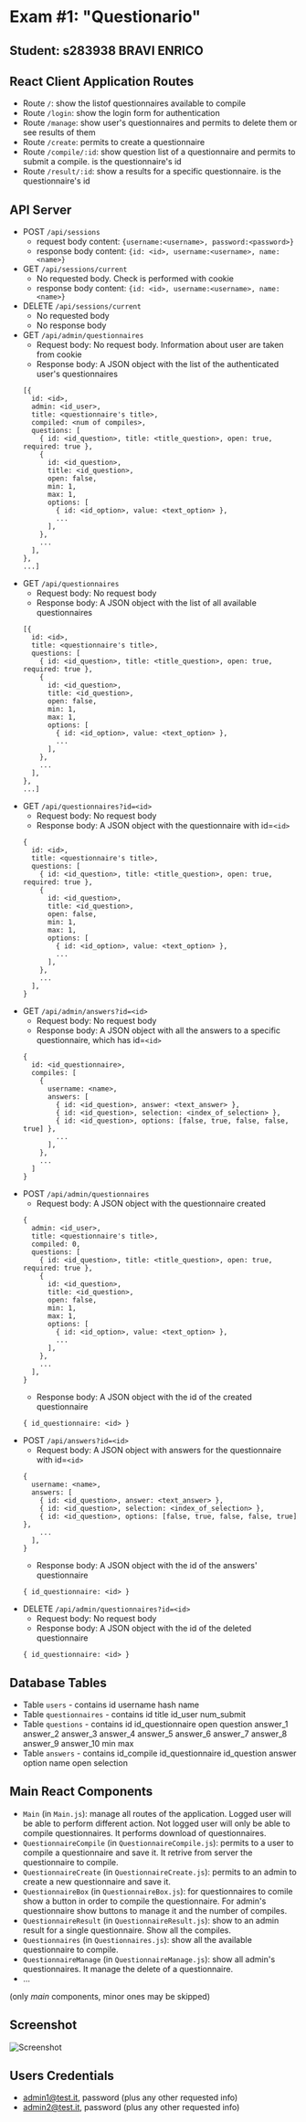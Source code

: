 # Exam #1: "Questionario"
## Student: s283938 BRAVI ENRICO 

## React Client Application Routes

- Route `/`: show the listof questionnaires available to compile
- Route `/login`: show the login form for authentication
- Route `/manage`: show user's questionnaires and permits to delete them or see results of them
- Route `/create`: permits to create a questionnaire
- Route `/compile/:id`: show question list of a questionnaire and permits to submit a compile. <id> is the questionnaire's id 
- Route `/result/:id`: show a results for a specific questionnaire. <id> is the questionnaire's id

## API Server

- POST `/api/sessions`
  - request body content: `{username:<username>, password:<password>}`
  - response body content: `{id: <id>, username:<username>, name:<name>}`
- GET `/api/sessions/current`
  - No requested body. Check is performed with cookie
  - response body content: `{id: <id>, username:<username>, name:<name>}`
- DELETE `/api/sessions/current`
  - No requested body
  - No response body
- GET `/api/admin/questionnaires`
  - Request body: No request body. Information about user are taken from cookie
  - Response body: A JSON object with the list of the authenticated user's questionnaires
  ```
  [{
    id: <id>,
    admin: <id_user>,
    title: <questionnaire's title>,
    compiled: <num of compiles>,
    questions: [
      { id: <id_question>, title: <title_question>, open: true, required: true },
      {
        id: <id_question>,
        title: <id_question>,
        open: false,
        min: 1,
        max: 1,
        options: [
          { id: <id_option>, value: <text_option> },
          ...
        ],
      },
      ...
    ],
  },
  ...]
  ```
- GET `/api/questionnaires`
  - Request body: No request body
  - Response body: A JSON object with the list of all available questionnaires
  ```
  [{
    id: <id>,
    title: <questionnaire's title>,
    questions: [
      { id: <id_question>, title: <title_question>, open: true, required: true },
      {
        id: <id_question>,
        title: <id_question>,
        open: false,
        min: 1,
        max: 1,
        options: [
          { id: <id_option>, value: <text_option> },
          ...
        ],
      },
      ...
    ],
  },
  ...]
  ```
- GET `/api/questionnaires?id=<id>`
  - Request body: No request body
  - Response body: A JSON object with the questionnaire with id=`<id>`
  ```
  {
    id: <id>,
    title: <questionnaire's title>,
    questions: [
      { id: <id_question>, title: <title_question>, open: true, required: true },
      {
        id: <id_question>,
        title: <id_question>,
        open: false,
        min: 1,
        max: 1,
        options: [
          { id: <id_option>, value: <text_option> },
          ...
        ],
      },
      ...
    ],
  }
  ```
- GET `/api/admin/answers?id=<id>`
  - Request body: No request body
  - Response body: A JSON object with all the answers to a specific questionnaire, which has id=`<id>`
  ```
  {
    id: <id_questionnaire>,
    compiles: [
      {
        username: <name>,
        answers: [
          { id: <id_question>, answer: <text_answer> },
          { id: <id_question>, selection: <index_of_selection> },
          { id: <id_question>, options: [false, true, false, false, true] },
          ...
        ],
      },
      ...
    ]
  }
  ```
- POST `/api/admin/questionnaires`
  - Request body: A JSON object with the questionnaire created
  ```
  {
    admin: <id_user>,
    title: <questionnaire's title>,
    compiled: 0,
    questions: [
      { id: <id_question>, title: <title_question>, open: true, required: true },
      {
        id: <id_question>,
        title: <id_question>,
        open: false,
        min: 1,
        max: 1,
        options: [
          { id: <id_option>, value: <text_option> },
          ...
        ],
      },
      ...
    ],
  }
  ```
  - Response body: A JSON object with the id of the created questionnaire
  ```
  { id_questionnaire: <id> }
  ```
- POST `/api/answers?id=<id>`
  - Request body: A JSON object with answers for the questionnaire with id=`<id>`
  ```
  {
    username: <name>,
    answers: [
      { id: <id_question>, answer: <text_answer> },
      { id: <id_question>, selection: <index_of_selection> },
      { id: <id_question>, options: [false, true, false, false, true] },
      ...
    ],
  }
  ```
  - Response body: A JSON object with the id of the answers' questionnaire 
  ```
  { id_questionnaire: <id> }
  ```
- DELETE `/api/admin/questionnaires?id=<id>`
  - Request body: No request body
  - Response body: A JSON object with the id of the deleted questionnaire 
  ```
  { id_questionnaire: <id> }
  ```
## Database Tables

- Table `users` - contains id username hash name
- Table `questionnaires` - contains id title id_user num_submit
- Table `questions` - contains id id_questionnaire open question answer_1 answer_2 answer_3 answer_4 answer_5 answer_6 answer_7 answer_8 answer_9 answer_10 min max
- Table `answers` - contains id_compile id_questionnaire id_question answer option name open selection

## Main React Components

- `Main` (in `Main.js`): manage all routes of the application. Logged user will be able to perform different action. Not logged user will only be able to compile questionnaires. It performs download of questionnaires.
- `QuestionnaireCompile` (in `QuestionnaireCompile.js`): permits to a user to compile a questionnaire and save it. It retrive from server the questionnaire to compile.
- `QuestionnaireCreate` (in `QuestionnaireCreate.js`): permits to an admin to create a new questionnaire and save it.
- `QuestionnaireBox` (in `QuestionnaireBox.js`): for questionnaires to comile show a button in order to compile the questionnaire. For admin's questionnaire show buttons to manage it and the number of compiles.
- `QuestionnaireResult` (in `QuestionnaireResult.js`): show to an admin result for a single questionnaire. Show all the compiles.
- `Questionnaires` (in `Questionnaires.js`): show all the available questionnaire to compile.
- `QuestionnaireManage` (in `QuestionnaireManage.js`): show all admin's questionnaires. It manage the delete of a questionnaire.
- ...

(only _main_ components, minor ones may be skipped)

## Screenshot

![Screenshot](./img/screenshot.jpg)

## Users Credentials

- admin1@test.it, password (plus any other requested info)
- admin2@test.it, password (plus any other requested info)
